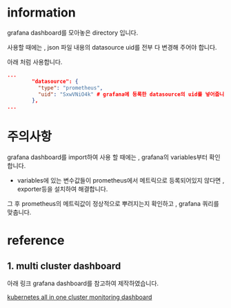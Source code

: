# information
grafana dashboard를 모아놓은 directory 입니다.

사용할 때에는 , json 파일 내용의 datasource uid를 전부 다 변경해 주어야 합니다.

아래 처럼 사용합니다.
```json
...
        "datasource": {
          "type": "prometheus", 
          "uid": "SxwVNiO4k" # grafana에 등록한 datasource의 uid를 넣어줍니다.
        },
...
```

# 주의사항
grafana dashboard를 import하여 사용 할 때에는 , grafana의 variables부터 확인합니다.
- variables에 있는 변수값들이 prometheus에서 메트릭으로 등록되어있지 않다면 , exporter등을 설치하여 해결합니다.

그 후 prometheus의 메트릭값이 정상적으로 뿌려지는지 확인하고 , grafana 쿼리를 맞춥니다.

# reference
## 1. multi cluster dashboard
아래 링크 grafana dashboard를 참고하여 제작하였습니다.

[kubernetes all in one cluster monitoring dashboard](https://grafana.com/grafana/dashboards/13770-1-kubernetes-all-in-one-cluster-monitoring-kr/)